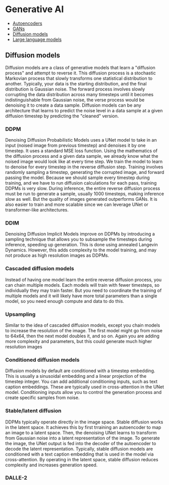 # Generative AI

- [Autoencoders](#autoencoders)
- [GANs](#gans)
- [Diffusion models](#diffusion-models)
- [Large language models](#large-language-models)

## Diffusion models
Diffusion models are a class of generative models that learn a "diffusion process" and attempt to reverse it. This diffusion process is a stochastic Markovian process that slowly transforms one statistical distribution to another. Typically, your data is the starting distribution, and the final distribution is Gaussian noise. The forward process involves slowly corrupting the data distribution across many timesteps until it becomes indistinguishable from Gaussian noise, the verse process would be denoising it to create a data sample. Diffusion models can be any architecture that learns to predict the noise level in a data sample at a given diffusion timestep by predicting the "cleaned" version.

### DDPM
Denoising Diffusion Probabilistic Models uses a UNet model to take in an input (noised image from previous timestep) and denoises it by one timestep. It uses a standard MSE loss function. Using the mathematics of the diffusion process and a given data sample, we already know what the noised image would look like at every time step. We train the model to learn to denoise for every timestep in the reverse diffusion step. Training involves randomly sampling a timestep, generating the corrupted image, and forward passing the model. Because we should sample every timestep during training, and we have to run diffusion calculations for each pass, training DDPMs is very slow. During inference, the entire reverse diffusion process must be run to generate a sample, usually 1000 timesteps, making inference slow as well. But the quality of images generated outperforms GANs. It is also easier to train and more scalable since we can leverage UNet or transformer-like architectures.

### DDIM
Denoising Diffusion Implicit Models improve on DDPMs by introducing a sampling technique that allows you to subsample the timesteps during inference, speeding up generation. This is done using annealed Langevin Dynamics. However, this adds complexity to the model training, and may not produce as high resolution images as DDPMs.

### Cascaded diffusion models
Instead of having one model learn the entire reverse diffusion process, you can chain multiple models. Each models will train with fewer timesteps, so individually they may train faster. But you need to coordinate the training of multiple models and it will likely have more total parameters than a single model, so you need enough compute and data to do this.

### Upsampling
Similar to the idea of cascaded diffusion models, except you chain models to increase the resolution of the image. The first model might go from noise to 64x64, then the next model doubles it, and so on. Again you are adding more complexity and parameters, but this could generate much higher resolution images

### Conditioned diffusion models
Diffusion models by default are conditioned with a timestep embedding. This is usually a sinusoidal embedding and a linear projection of the timestep integer. You can add additional conditioning inputs, such as text caption embeddings. These are typically used in cross-attention in the UNet model. Conditioning inputs allow you to control the generation process and create specific samples from noise.

### Stable/latent diffusion
DDPMs typically operate directly in the image space. Stable diffusion works in the latent space. It achieves this by first trraining an autoencoder to map an image to a latent space. Then, the denoising UNet learns to transform from Gaussian noise into a latent representation of the image. To generate the image, the UNet output is fed into the decoder of the autoencoder to decode the latent representation. Typically, stable diffusion models are conditioned with a text caption embedding that is used in the model via cross-attention. By operating in the latent space, stable diffusion reduces complexity and increases generation speed.

### DALLE-2

